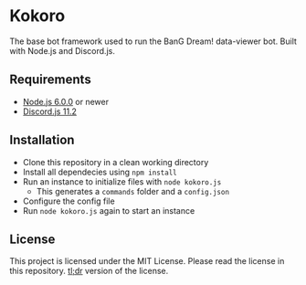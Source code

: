 # Kokoro
The base bot framework used to run the BanG Dream! data-viewer bot. Built with Node.js and Discord.js.

## Requirements
- [Node.js 6.0.0](https://nodejs.org/en/) or newer
- [Discord.js 11.2](https://discord.js.org/#/)

## Installation
- Clone this repository in a clean working directory
- Install all dependecies using `npm install`
- Run an instance to initialize files with `node kokoro.js`
    - This generates a `commands` folder and a `config.json`
- Configure the config file
- Run `node kokoro.js` again to start an instance

## License
This project is licensed under the MIT License. Please read the license in this repository. [tl;dr](https://tldrlegal.com/license/mit-license) version of the license.